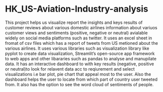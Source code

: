 # HK_US-Aviation-Industry-analysis
This project helps us visualize report the insights and keys results of customer reviews about various domestic airlines information about variuos customer views and sentiments (positive, negative or neutral) avialable widely on social media platforms such as twitter. It uses an excel sheet in fromat of csv files which has a report of tweets from US metioned about the various airlines. It uses various libraries such as visualization library like pyplot to create data visualization, Streamlit’s open-source app framework to web apps and other libararies such as pandas to analyse and manupilate data. It has an interactive dashboard to with key results (negative, positive or neutral)to look for relavent data acc to reqiurement and select visualizations i.e bar plot, pie chart that appeal most to the user. Also the dashboard helps the user to locate from which part of country user tweeted from. It also has the option to see the word cloud of sentiments of people.
